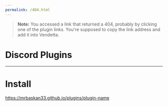 ```yaml
---
permalink: /404.html
---
```

> **Note:** You accessed a link that returned a 404, probably by clicking one of the plugin links. You're supposed to copy the link address and add it into Vendetta.

# Discord Plugins
___
# Install
https://mrbaskan33.github.io/plugins/plugin-name
